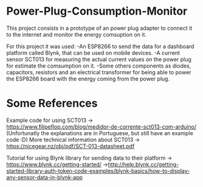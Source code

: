 # Power-Plug-Consumption-Monitor
This project consists in a prototype of an power plug adapter to connect it to the internet and monitor the energy comsuption on it.

For this project it was used:
-An ESP8266 to send the data for a dashboard platform called Blynk, that can be used on mobile devices.
-A current sensor SCT013 for measuring the actual current values on the power plug for estimate the comsumption on it.
-Some others components as diodes, capacitors, resistors and an electrical transformer for being able to power the ESP8266 board with the energy coming from the power plug.

<h1>Some References</h1>

Example code for using SCT013 -> https://www.filipeflop.com/blog/medidor-de-corrente-sct013-com-arduino/ (Unfortunatly the explanations are in Portuguese, but still have an example code :D)
More technical information about SCT013 -> https://nicegear.nz/obj/pdf/SCT-013-datasheet.pdf

Tutorial for using Blynk library for sending data to their platform -> https://www.blynk.cc/getting-started/ 
                                                                    ->http://help.blynk.cc/getting-started-library-auth-token-code-examples/blynk-basics/how-to-display-any-sensor-data-in-blynk-app
                                                                    


